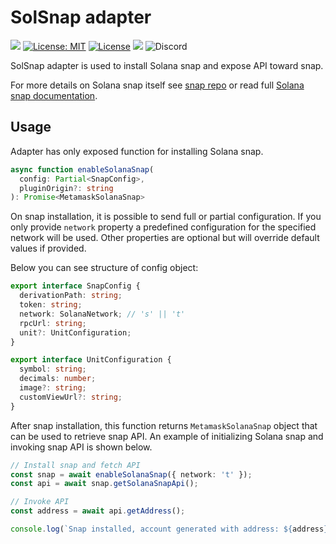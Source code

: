 # SolSnap adapter
![](https://github.com/cavanmflynn/solsnap/workflows/ci/badge.svg)
[![License: MIT](https://img.shields.io/badge/License-MIT-yellow.svg)](https://opensource.org/licenses/MIT)
[![License](https://img.shields.io/badge/License-Apache%202.0-blue.svg)](https://opensource.org/licenses/Apache-2.0)
![](https://img.shields.io/badge/yarn-%3E%3D1.17.0-orange.svg?style=flat-square)
![Discord](https://img.shields.io/discord/608204864593461248?color=blue&label=Discord&logo=discord)

SolSnap adapter is used to install Solana snap and expose API toward snap.

For more details on Solana snap itself see [snap repo](https://github.com/cavanmflynn/solsnap) or read full [Solana snap documentation](https://github.com/cavanmflynn/solsnap/wiki).

## Usage

Adapter has only exposed function for installing Solana snap.

```typescript
async function enableSolanaSnap(
  config: Partial<SnapConfig>, 
  pluginOrigin?: string
): Promise<MetamaskSolanaSnap> 
```

On snap installation, it is possible to send full or partial configuration.
If you only provide `network` property a predefined configuration for the specified network will be used.
Other properties are optional but will override default values if provided.

Below you can see structure of config object:

```typescript
export interface SnapConfig {
  derivationPath: string;
  token: string;
  network: SolanaNetwork; // 's' || 't'
  rpcUrl: string;
  unit?: UnitConfiguration;
}

export interface UnitConfiguration {
  symbol: string;
  decimals: number;
  image?: string;
  customViewUrl?: string;
}
```

After snap installation, this function returns `MetamaskSolanaSnap` object that can be used to retrieve snap API. 
An example of initializing Solana snap and invoking snap API is shown below.

```typescript
// Install snap and fetch API
const snap = await enableSolanaSnap({ network: 't' });
const api = await snap.getSolanaSnapApi();

// Invoke API
const address = await api.getAddress();

console.log(`Snap installed, account generated with address: ${address}`);
```
